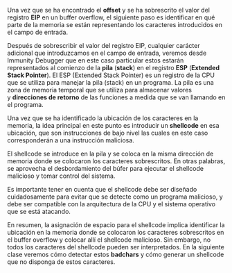 Una vez que se ha encontrado el **offset** y se ha sobrescrito el valor del registro **EIP** en un buffer overflow, el siguiente paso es identificar en qué parte de la memoria se están representando los caracteres introducidos en el campo de entrada.

Después de sobrescribir el valor del registro EIP, cualquier carácter adicional que introduzcamos en el campo de entrada, veremos desde Immunity Debugger que en este caso particular estos estarán representados al comienzo de la **pila** (**stack**) en el registro **ESP** (**Extended Stack Pointer**). El ESP (Extended Stack Pointer) es un registro de la CPU que se utiliza para manejar la pila (stack) en un programa. La pila es una zona de memoria temporal que se utiliza para almacenar valores y **direcciones de retorno** de las funciones a medida que se van llamando en el programa.

Una vez que se ha identificado la ubicación de los caracteres en la memoria, la idea principal en este punto es introducir un **shellcode** en esa ubicación, que son instrucciones de bajo nivel las cuales en este caso corresponderán a una instrucción maliciosa.

El shellcode se introduce en la pila y se coloca en la misma dirección de memoria donde se colocaron los caracteres sobrescritos. En otras palabras, se aprovecha el desbordamiento del búfer para ejecutar el shellcode malicioso y tomar control del sistema.

Es importante tener en cuenta que el shellcode debe ser diseñado cuidadosamente para evitar que se detecte como un programa malicioso, y debe ser compatible con la arquitectura de la CPU y el sistema operativo que se está atacando.

En resumen, la asignación de espacio para el shellcode implica identificar la ubicación en la memoria donde se colocaron los caracteres sobrescritos en el buffer overflow y colocar allí el shellcode malicioso. Sin embargo, no todos los caracteres del shellcode pueden ser interpretados. En la siguiente clase veremos cómo detectar estos **badchars** y cómo generar un shellcode que no disponga de estos caracteres.